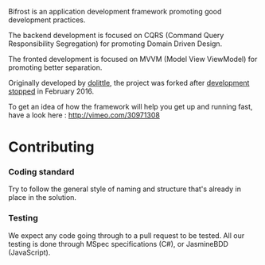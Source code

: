 Bifrost is an application development framework promoting good development practices.

The backend development is focused on CQRS (Command Query Responsibility Segregation) for promoting Domain Driven Design.

The fronted development is focused on MVVM (Model View ViewModel) for promoting better separation.

Originally developed by [dolittle](http://bifrost.dolittle.com), the project was forked after
[development stopped](http://www.ingebrigtsen.info/2016/02/11/bifrost-end-of-the-line/) in February 2016.

To get an idea of how the framework will help you get up and running fast, have a look here : http://vimeo.com/30971308

# Contributing

### Coding standard
Try to follow the general style of naming and structure that's already in place in the solution.

### Testing
We expect any code going through to a pull request to be tested.
All our testing is done through MSpec specifications (C#), or JasmineBDD (JavaScript). 
